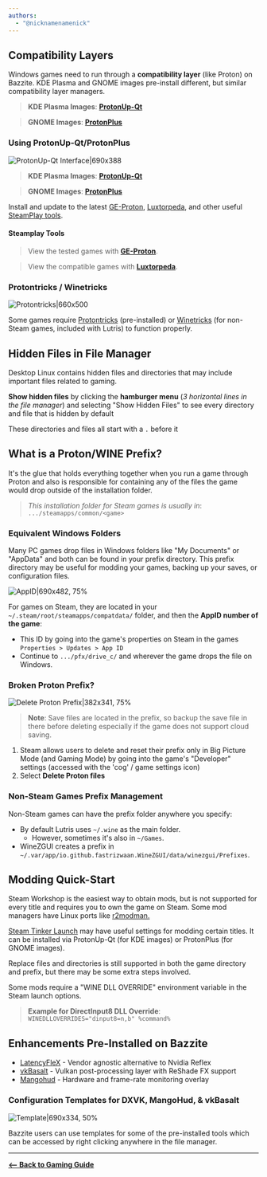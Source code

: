 ```yaml
---
authors:
  - "@nicknamenamenick"
---
```


<!-- ANCHOR: METADATA -->
<!--{"url_discourse": "https://universal-blue.discourse.group/docs?topic=2657", "fetched_at": "2024-09-03 16:43:07.954041+00:00"}-->
<!-- ANCHOR_END: METADATA -->

## Compatibility Layers

Windows games need to run through a **compatibility layer** (like Proton) on Bazzite. KDE Plasma and GNOME images pre-install different, but similar compatibility layer managers.

> **KDE Plasma Images**: [**ProtonUp-Qt**](https://davidotek.github.io/protonup-qt/)

> **GNOME Images**: [**ProtonPlus**](https://github.com/Vysp3r/protonplus)

### Using ProtonUp-Qt/ProtonPlus

![ProtonUp-Qt Interface|690x388](../img/ProtonUp-Qt_Interface.png)

> **KDE Plasma Images**: [**ProtonUp-Qt**](https://davidotek.github.io/protonup-qt/)

> **GNOME Images**: [**ProtonPlus**](https://github.com/Vysp3r/protonplus)

Install and update to the latest [GE-Proton](https://github.com/GloriousEggroll/proton-ge-custom), [Luxtorpeda](https://github.com/luxtorpeda-dev/luxtorpeda), and other useful [SteamPlay tools](https://steamcommunity.com/games/221410/announcements/detail/1696055855739350561).

#### Steamplay Tools

> View the tested games with [**GE-Proton**](https://github.com/GloriousEggroll/proton-ge-custom/blob/master/README.md#tested-games).

> View the compatible games with [**Luxtorpeda**](https://luxtorpeda-dev.github.io/packages).

### Protontricks / Winetricks

![Protontricks|660x500](../img/Protontricks.png)

Some games require [Protontricks](https://github.com/Matoking/protontricks) (pre-installed) or [Winetricks](https://github.com/Winetricks/winetricks) (for non-Steam games, included with Lutris) to function properly.

## Hidden Files in File Manager

Desktop Linux contains hidden files and directories that may include important files related to gaming.

**Show hidden files** by clicking the **hamburger menu** (_3 horizontal lines in the file manager_) and selecting "Show Hidden Files" to see every directory and file that is hidden by default

These directories and files all start with a `.` before it

## What is a Proton/WINE Prefix?

It's the glue that holds everything together when you run a game through Proton and also is responsible for containing any of the files the game would drop outside of the installation folder.

> _This installation folder for Steam games is usually in_:
> `.../steamapps/common/<game>`

### Equivalent Windows Folders

Many PC games drop files in Windows folders like "My Documents" or "AppData" and both can be found in your prefix directory. This prefix directory may be useful for modding your games, backing up your saves, or configuration files.

![AppID|690x482, 75%](../img/Steam_AppID.png)

For games on Steam, they are located in your `~/.steam/root/steamapps/compatdata/` folder, and then the **AppID number of the game**:

- This ID by going into the game's properties on Steam in the games `Properties > Updates > App ID`
- Continue to `.../pfx/drive_c/` and wherever the game drops the file on Windows.

### Broken Proton Prefix?

![Delete Proton Prefix|382x341, 75%](../img/Steam_Delete_Prefix.png)

> **Note**: Save files are located in the prefix, so backup the save file in there before deleting especially if the game does not support cloud saving.

1. Steam allows users to delete and reset their prefix only in Big Picture Mode (and Gaming Mode) by going into the game's "Developer" settings (accessed with the 'cog' / game settings icon)
2. Select **Delete Proton files**

### Non-Steam Games Prefix Management

Non-Steam games can have the prefix folder anywhere you specify:

- By default Lutris uses `~/.wine` as the main folder.
  - However, sometimes it's also in `~/Games`.
- WineZGUI creates a prefix in `~/.var/app/io.github.fastrizwaan.WineZGUI/data/winezgui/Prefixes`.

## Modding Quick-Start

Steam Workshop is the easiest way to obtain mods, but is not supported for every title and requires you to own the game on Steam. Some mod managers have Linux ports like [r2modman.](https://github.com/ebkr/r2modmanPlus)

[Steam Tinker Launch](https://github.com/sonic2kk/steamtinkerlaunch) may have useful settings for modding certain titles. It can be installed via ProtonUp-Qt (for KDE images) or ProtonPlus (for GNOME images).

Replace files and directories is still supported in both the game directory and prefix, but there may be some extra steps involved.

Some mods require a "WINE DLL OVERRIDE" environment variable in the Steam launch options.

> **Example for DirectInput8 DLL Override**:
> `WINEDLLOVERRIDES="dinput8=n,b" %command%`

## Enhancements Pre-Installed on Bazzite

- [LatencyFleX](https://github.com/ishitatsuyuki/LatencyFleX) - Vendor agnostic alternative to Nvidia Reflex
- [vkBasalt](https://github.com/DadSchoorse/vkBasalt) - Vulkan post-processing layer with ReShade FX support
- [Mangohud](https://github.com/flightlessmango/Mangohud) - Hardware and frame-rate monitoring overlay

### Configuration Templates for DXVK, MangoHud, & vkBasalt

![Template|690x334, 50%](../img/DXVK_Mango_VkBasalt_templ.png)

Bazzite users can use templates for some of the pre-installed tools which can be accessed by right clicking anywhere in the file manager.

<hr>

[**<-- Back to Gaming Guide**](./index.md)
